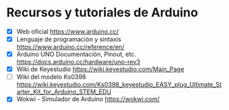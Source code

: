 # Recursos y tutoriales de Arduino

- [x] Web oficial https://www.arduino.cc/
- [x] Lenguaje de programación y sintaxis https://www.arduino.cc/reference/en/
- [x] Arduino UNO Documentación, Pinout, etc. https://docs.arduino.cc/hardware/uno-rev3
- [x] Wiki de Keyestudio https://wiki.keyestudio.com/Main_Page
- [ ] Wiki del modelo Ks0398 https://wiki.keyestudio.com/Ks0398_keyestudio_EASY_plug_Ultimate_Starter_Kit_for_Arduino_STEM_EDU
- [x] Wokwi -  Simulador de Arduino https://wokwi.com/
